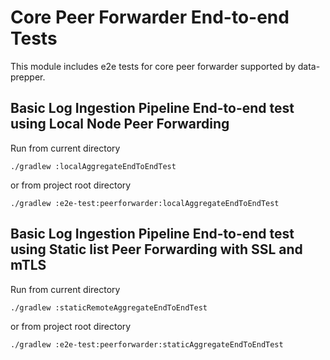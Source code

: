 # Core Peer Forwarder End-to-end Tests

This module includes e2e tests for core peer forwarder supported by data-prepper.

## Basic Log Ingestion Pipeline End-to-end test using Local Node Peer Forwarding

Run from current directory
```
./gradlew :localAggregateEndToEndTest
```
or from project root directory
```
./gradlew :e2e-test:peerforwarder:localAggregateEndToEndTest
```

## Basic Log Ingestion Pipeline End-to-end test using Static list Peer Forwarding with SSL and mTLS

Run from current directory
```
./gradlew :staticRemoteAggregateEndToEndTest
```
or from project root directory
```
./gradlew :e2e-test:peerforwarder:staticAggregateEndToEndTest
```
